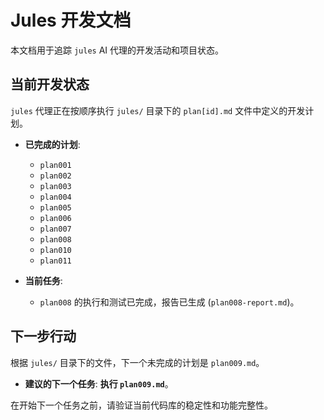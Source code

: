 # Jules 开发文档

本文档用于追踪 `jules` AI 代理的开发活动和项目状态。

## 当前开发状态

`jules` 代理正在按顺序执行 `jules/` 目录下的 `plan[id].md` 文件中定义的开发计划。

- **已完成的计划**:
    - `plan001`
    - `plan002`
    - `plan003`
    - `plan004`
    - `plan005`
    - `plan006`
    - `plan007`
    - `plan008`
    - `plan010`
    - `plan011`

- **当前任务**:
    - `plan008` 的执行和测试已完成，报告已生成 (`plan008-report.md`)。

## 下一步行动

根据 `jules/` 目录下的文件，下一个未完成的计划是 `plan009.md`。

- **建议的下一个任务**: **执行 `plan009.md`**。

在开始下一个任务之前，请验证当前代码库的稳定性和功能完整性。
